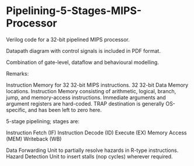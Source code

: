 # Pipelining-5-Stages-MIPS-Processor

Verilog code for a 32-bit pipelined MIPS processor.

Datapath diagram with control signals is included in PDF format.

Combination of gate-level, dataflow and behavioural modelling.

Remarks:

Instruction Memory for 32 32-bit MIPS instructions.
32 32-bit Data Memory locations.
Instruction Memory consisting of arithmetic, logical, branch, jump, and memory-access instructions. Immediate arguments and argument registers are hard-coded.
TRAP destination is generally OS-specific, and has been left to zero here.

5-stage pipelining; stages are:

Instruction Fetch (IF)
Instruction Decode (ID)
Execute (EX)
Memory Access (MEM)
Writeback (WB)

Data Forwarding Unit to partially resolve hazards in R-type instructions.
Hazard Detection Unit to insert stalls (nop cycles) wherever required.
